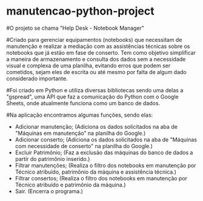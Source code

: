 # manutencao-python-project

#O projeto se chama "Help Desk - Notebook Manager"

#Criado para gerenciar equipamentos (notebooks) que necessitam de manutenção e realizar a mediação com as assistências técnicas sobre os notebooks que já estão em fase de conserto. 
Tem como objetivo simplificar a maneira de armazenamento e consulta dos dados sem a necessidade visual e complexa de uma planilha, evitando erros que podem ser cometidos, sejam eles de escrita ou até mesmo por falta de algum dado considerado importante.

#Foi criado em Python e utiliza diversas bibliotecas sendo uma delas a "gspread", uma API que faz a comunicação do Python com o Google Sheets, onde atualmente funciona como um banco de dados.

#Na aplicação encontramos algumas funções, sendo elas:
- Adicionar manutenção; (Adiciona os dados solicitados na aba de "Máquinas em manutenção" na planilha do Google.)
- Adicionar conserto;  (Adiciona os dados solicitados na aba de "Máquinas com necessidade de conserto" na planilha do Google.)
- Excluir Patrimônio; (Faz a exclusão das máquinas do banco de dados a partir do patrimônio inserido.)
- Filtrar manutenções; (Realiza o filtro dos notebooks em manutenção por Técnico atribuído, patrimônio da máquina e assistência técnica.)
- Filtrar consertos; (Realiza o filtro dos notebooks em manutenção por Técnico atribuído e patrimônio da máquina.)
- Sair. (Encerra o programa.)

